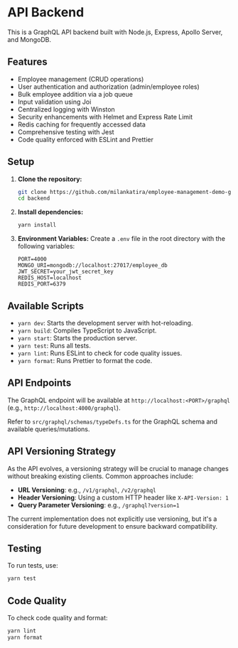 # API Backend

This is a GraphQL API backend built with Node.js, Express, Apollo Server, and MongoDB.

## Features

- Employee management (CRUD operations)
- User authentication and authorization (admin/employee roles)
- Bulk employee addition via a job queue
- Input validation using Joi
- Centralized logging with Winston
- Security enhancements with Helmet and Express Rate Limit
- Redis caching for frequently accessed data
- Comprehensive testing with Jest
- Code quality enforced with ESLint and Prettier

## Setup

1.  **Clone the repository:**
    ```bash
    git clone https://github.com/milankatira/employee-management-demo-graphql
    cd backend
    ```

2.  **Install dependencies:**
    ```bash
    yarn install
    ```

3.  **Environment Variables:**
    Create a `.env` file in the root directory with the following variables:
    ```
    PORT=4000
    MONGO_URI=mongodb://localhost:27017/employee_db
    JWT_SECRET=your_jwt_secret_key
    REDIS_HOST=localhost
    REDIS_PORT=6379
    ```

## Available Scripts

-   `yarn dev`: Starts the development server with hot-reloading.
-   `yarn build`: Compiles TypeScript to JavaScript.
-   `yarn start`: Starts the production server.
-   `yarn test`: Runs all tests.
-   `yarn lint`: Runs ESLint to check for code quality issues.
-   `yarn format`: Runs Prettier to format the code.

## API Endpoints

The GraphQL endpoint will be available at `http://localhost:<PORT>/graphql` (e.g., `http://localhost:4000/graphql`).

Refer to `src/graphql/schemas/typeDefs.ts` for the GraphQL schema and available queries/mutations.

## API Versioning Strategy

As the API evolves, a versioning strategy will be crucial to manage changes without breaking existing clients. Common approaches include:

-   **URL Versioning**: e.g., `/v1/graphql`, `/v2/graphql`
-   **Header Versioning**: Using a custom HTTP header like `X-API-Version: 1`
-   **Query Parameter Versioning**: e.g., `/graphql?version=1`

The current implementation does not explicitly use versioning, but it's a consideration for future development to ensure backward compatibility.

## Testing

To run tests, use:

```bash
yarn test
```

## Code Quality

To check code quality and format:

```bash
yarn lint
yarn format
```
